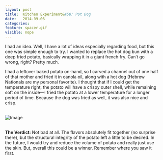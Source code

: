 ```yaml
---
layout: post
title:  Kitchen Experiment&#58; Pot Dog
date:   2014-09-06
categories:
feature: spacer.gif
visible: nope
---
```

I had an idea. Well, I have a lot of ideas especially regarding food, but this one was simple enough to try. I wanted to replace the hot dog bun with a deep fried potato, basically wrapping it in a giant french fry. Can’t go wrong, right? Pretty much.

I had a leftover baked potato on-hand, so I carved a channel out of one half of that mother and fried it in canola oil, along with a hot dog (Hebrew Nationals are my personal favorite). I thought that if I could get the temperature right, the potato will have a crispy outer shell, while remaining soft on the inside—I fried the potato at a lower temperature for a longer period of time. Because the dog was fried as well, it was also nice and crisp.

<br>![Image]({{site.blog_img_path}}2014/dog.jpg)

<br>**The Verdict:** Not bad at all. The flavors absolutely fit together (no surprise there), but the structural integrity of the potato left a little to be desired. In the future, I would try and reduce the volume of potato and really just use the skin. But, overall this could be a winner. Remember where you saw it first.
